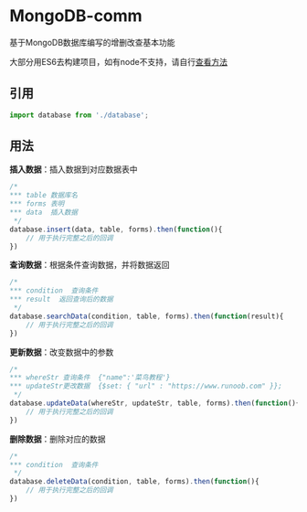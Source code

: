 <div>
  <h1>MongoDB-comm</h1>
  <p>基于MongoDB数据库编写的增删改查基本功能<p>
  <p>大部分用ES6去构建项目，如有node不支持，请自行<a href="http://www.jianshu.com/p/a9c27b80af9d" traget="#">查看方法</a></p>
</div>

<h2>引用</h2>

```js
import database from './database';
```

<h2>用法</h2>

**插入数据**：插入数据到对应数据表中
```js
/*
*** table 数据库名
*** forms 表明
*** data  插入数据
 */
database.insert(data, table, forms).then(function(){
	// 用于执行完整之后的回调
})
```

**查询数据**：根据条件查询数据，并将数据返回
```js
/*
*** condition  查询条件
*** result  返回查询后的数据
 */
database.searchData(condition, table, forms).then(function(result){
	// 用于执行完整之后的回调
})
```

**更新数据**：改变数据中的参数
```js
/*
*** whereStr 查询条件  {"name":'菜鸟教程'}
*** updateStr更改数据  {$set: { "url" : "https://www.runoob.com" }};
 */
database.updateData(whereStr, updateStr, table, forms).then(function(){
	// 用于执行完整之后的回调
})
```

**删除数据**：删除对应的数据
```js
/*
*** condition  查询条件
 */
database.deleteData(condition, table, forms).then(function(){
	// 用于执行完整之后的回调
})
```

